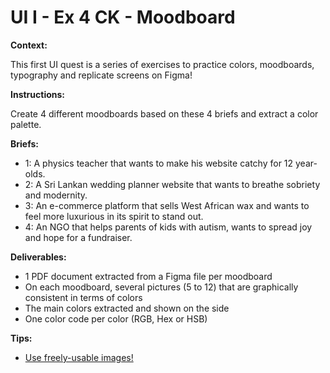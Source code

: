 # UI I - Ex 4 CK - Moodboard

**Context:** 

This first UI quest is a series of exercises to practice colors, moodboards, typography and replicate screens on Figma!

**Instructions:** 

Create 4 different moodboards based on these 4 briefs and extract a color palette.

**Briefs:** 

- 1: A physics teacher that wants to make his website catchy for 12 year-olds.
- 2: A Sri Lankan wedding planner website that wants to breathe sobriety and modernity.
- 3: An e-commerce platform that sells West African wax and wants to feel more luxurious in its spirit to stand out.
- 4: An NGO that helps parents of kids with autism, wants to spread joy and hope for a fundraiser.

**Deliverables:** 

- 1 PDF document extracted from a Figma file per moodboard
- On each moodboard, several pictures (5 to 12) that are graphically consistent in terms of colors
- The main colors extracted and shown on the side
- One color code per color (RGB, Hex or HSB)

**Tips:** 

- [Use freely-usable images!](https://buffer.com/library/free-images/)
